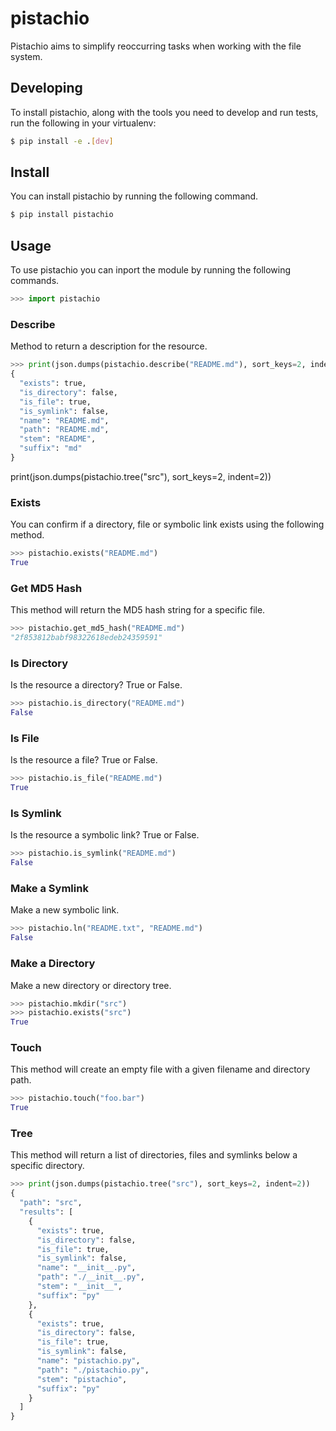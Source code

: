 # pistachio
Pistachio aims to simplify reoccurring tasks when working with the file system.

## Developing

To install pistachio, along with the tools you need to develop and run tests, run the following in your virtualenv:

```bash
$ pip install -e .[dev]
```

## Install

You can install pistachio by running the following command.

```bash
$ pip install pistachio
```

## Usage

To use pistachio you can inport the module by running the following commands.

```python
>>> import pistachio
```

### Describe

Method to return a description for the resource.

```python
>>> print(json.dumps(pistachio.describe("README.md"), sort_keys=2, indent=2))
{
  "exists": true,
  "is_directory": false,
  "is_file": true,
  "is_symlink": false,
  "name": "README.md",
  "path": "README.md",
  "stem": "README",
  "suffix": "md"
}
```

print(json.dumps(pistachio.tree("src"), sort_keys=2, indent=2))

### Exists

You can confirm if a directory, file or symbolic link exists using the following method.

```python
>>> pistachio.exists("README.md")
True
```

### Get MD5 Hash

This method will return the MD5 hash string for a specific file.

```python
>>> pistachio.get_md5_hash("README.md")
"2f853812babf98322618edeb24359591"
```

### Is Directory

Is the resource a directory? True or False.

```python
>>> pistachio.is_directory("README.md")
False
```

### Is File

Is the resource a file? True or False.

```python
>>> pistachio.is_file("README.md")
True
```

### Is Symlink

Is the resource a symbolic link? True or False.

```python
>>> pistachio.is_symlink("README.md")
False
```

### Make a Symlink

Make a new symbolic link.

```python
>>> pistachio.ln("README.txt", "README.md")
False
```

### Make a Directory

Make a new directory or directory tree.

```python
>>> pistachio.mkdir("src")
>>> pistachio.exists("src")
True
```

### Touch

This method will create an empty file with a given filename and directory path.

```python
>>> pistachio.touch("foo.bar")
True
```

### Tree

This method will return a list of directories, files and symlinks below a specific directory.

```python
>>> print(json.dumps(pistachio.tree("src"), sort_keys=2, indent=2))
{
  "path": "src",
  "results": [
    {
      "exists": true,
      "is_directory": false,
      "is_file": true,
      "is_symlink": false,
      "name": "__init__.py",
      "path": "./__init__.py",
      "stem": "__init__",
      "suffix": "py"
    },
    {
      "exists": true,
      "is_directory": false,
      "is_file": true,
      "is_symlink": false,
      "name": "pistachio.py",
      "path": "./pistachio.py",
      "stem": "pistachio",
      "suffix": "py"
    }
  ]
}
```
